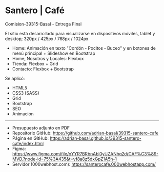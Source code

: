# Santero | Café
Comision-39315-Basal - Entrega Final

El sitio está desarrollado para visualizarse en dispositivos móviles, tablet y desktop;
320px / 425px / 768px / 1024px 


- Home: Animación en texto "Cordón - Pocitos - Buceo" y en botones de menú principal + Slideshow en Bootstrap
- Home, Nosotros y Locales: Flexbox
- Tienda: Flexbox + Grid
- Contacto: Flexbox + Bootstrap 

Se aplicó:
- HTML5
- CSS3 (SASS)
- Grid
- Bootstrap
- SEO
- Animación

--------------------------------------------------------------------------------

- Presupuesto adjunto en PDF
- Repositorio GitHub: https://github.com/adrian-basal/39315-santero-cafe
- Página en GitHub: https://adrian-basal.github.io/39315-santero-cafe/index.html
- Figma: https://www.figma.com/file/xYYR7BRbnAbl0yUZANhq2d/CAF%C3%89-MVD.?node-id=75%3A435&t=vf8a8z5dxGpZ1A5h-1
- Servidor (000webhost.com): https://santerocafe.000webhostapp.com/